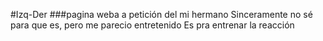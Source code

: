 #Izq-Der
###pagina weba a petición del mi hermano
Sinceramente no sé para que es, pero me parecio entretenido
Es pra entrenar la reacción